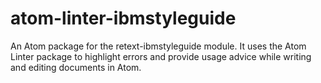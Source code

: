 # atom-linter-ibmstyleguide
An Atom package for the retext-ibmstyleguide module. It uses the Atom Linter package to highlight errors and provide usage advice while writing and editing documents in Atom.
